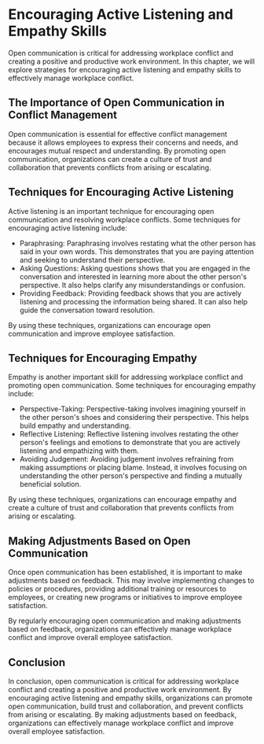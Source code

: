 # Encouraging Active Listening and Empathy Skills

Open communication is critical for addressing workplace conflict and creating a positive and productive work environment. In this chapter, we will explore strategies for encouraging active listening and empathy skills to effectively manage workplace conflict.

The Importance of Open Communication in Conflict Management
-----------------------------------------------------------

Open communication is essential for effective conflict management because it allows employees to express their concerns and needs, and encourages mutual respect and understanding. By promoting open communication, organizations can create a culture of trust and collaboration that prevents conflicts from arising or escalating.

Techniques for Encouraging Active Listening
-------------------------------------------

Active listening is an important technique for encouraging open communication and resolving workplace conflicts. Some techniques for encouraging active listening include:

* Paraphrasing: Paraphrasing involves restating what the other person has said in your own words. This demonstrates that you are paying attention and seeking to understand their perspective.
* Asking Questions: Asking questions shows that you are engaged in the conversation and interested in learning more about the other person's perspective. It also helps clarify any misunderstandings or confusion.
* Providing Feedback: Providing feedback shows that you are actively listening and processing the information being shared. It can also help guide the conversation toward resolution.

By using these techniques, organizations can encourage open communication and improve employee satisfaction.

Techniques for Encouraging Empathy
----------------------------------

Empathy is another important skill for addressing workplace conflict and promoting open communication. Some techniques for encouraging empathy include:

* Perspective-Taking: Perspective-taking involves imagining yourself in the other person's shoes and considering their perspective. This helps build empathy and understanding.
* Reflective Listening: Reflective listening involves restating the other person's feelings and emotions to demonstrate that you are actively listening and empathizing with them.
* Avoiding Judgement: Avoiding judgement involves refraining from making assumptions or placing blame. Instead, it involves focusing on understanding the other person's perspective and finding a mutually beneficial solution.

By using these techniques, organizations can encourage empathy and create a culture of trust and collaboration that prevents conflicts from arising or escalating.

Making Adjustments Based on Open Communication
----------------------------------------------

Once open communication has been established, it is important to make adjustments based on feedback. This may involve implementing changes to policies or procedures, providing additional training or resources to employees, or creating new programs or initiatives to improve employee satisfaction.

By regularly encouraging open communication and making adjustments based on feedback, organizations can effectively manage workplace conflict and improve overall employee satisfaction.

Conclusion
----------

In conclusion, open communication is critical for addressing workplace conflict and creating a positive and productive work environment. By encouraging active listening and empathy skills, organizations can promote open communication, build trust and collaboration, and prevent conflicts from arising or escalating. By making adjustments based on feedback, organizations can effectively manage workplace conflict and improve overall employee satisfaction.
